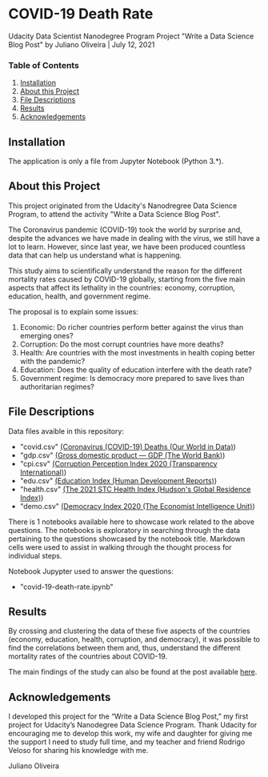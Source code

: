 COVID-19 Death Rate
===================

Udacity Data Scientist Nanodegree Program
Project "Write a Data Science Blog Post"
by Juliano Oliveira | July 12, 2021

### Table of Contents

1. [Installation](#installation)
2. [About this Project](#motivation)
3. [File Descriptions](#files)
4. [Results](#results)
5. [Acknowledgements](#acknowledgements)

## Installation <a name="installation"></a>

The application is only a file from Jupyter Notebook (Python 3.*).

## About this Project<a name="motivation"></a>

This project originated from the Udacity's Nanodregree Data Science Program, to attend the activity "Write a Data Science Blog Post".

The Coronavirus pandemic (COVID-19) took the world by surprise and, despite the advances we have made in dealing with the virus, we still have a lot to learn. However, since last year, we have been produced countless data that can help us understand what is happening.

This study aims to scientifically understand the reason for the different mortality rates caused by COVID-19 globally, starting from the five main aspects that affect its lethality in the countries: economy, corruption, education, health, and government regime.

The proposal is to explain some issues:

1. Economic: Do richer countries perform better against the virus than emerging ones?
2. Corruption: Do the most corrupt countries have more deaths?
3. Health: Are countries with the most investments in health coping better with the pandemic?
4. Education: Does the quality of education interfere with the death rate?
5. Government regime: Is democracy more prepared to save lives than authoritarian regimes?

## File Descriptions <a name="files"></a>

Data files avaible in this repository:

- "covid.csv" [(Coronavirus (COVID-19) Deaths (Our World in Data)](https://ourworldindata.org/covid-deaths/))
- "gdp.csv" [(Gross domestic product — GDP (The World Bank)](https://data.worldbank.org/indicator/NY.GDP.MKTP.CD))
- "cpi.csv" [(Corruption Perception Index 2020 (Transparency International)](https://www.transparency.org/en/cpi/2020/index/bra))
- "edu.csv" [(Education Index (Human Development Reports)](http://hdr.undp.org/en/indicators/103706))
- "health.csv" [(The 2021 STC Health Index (Hudson's Global Residence Index)](https://globalresidenceindex.com/hnwi-index/health-index/))
- "demo.csv" [(Democracy Index 2020 (The Economist Intelligence Unit)](https://www.eiu.com/n/campaigns/democracy-index-2020/))

There is 1 notebooks available here to showcase work related to the above questions.  The notebooks is exploratory in searching through the data pertaining to the questions showcased by the notebook title.  Markdown cells were used to assist in walking through the thought process for individual steps.  

Notebook Jupypter used to answer the questions:

- "covid-19-death-rate.ipynb"

## Results<a name="results"></a>

By crossing and clustering the data of these five aspects of the countries (economy, education, health, corruption, and democracy), it was possible to find the correlations between them and, thus, understand the different mortality rates of the countries about COVID-19.

The main findings of the study can also be found at the post available [here](https://datacgi.medium.com/understanding-the-mortality-rate-of-covid-19-5ac715c5bfcb).

## Acknowledgements<a name="acknowledgements"></a>

I developed this project for the “Write a Data Science Blog Post,” my first project for Udacity’s Nanodegree Data Science Program. Thank Udacity for encouraging me to develop this work, my wife and daughter for giving me the support I need to study full time, and my teacher and friend Rodrigo Veloso for sharing his knowledge with me.

Juliano Oliveira
